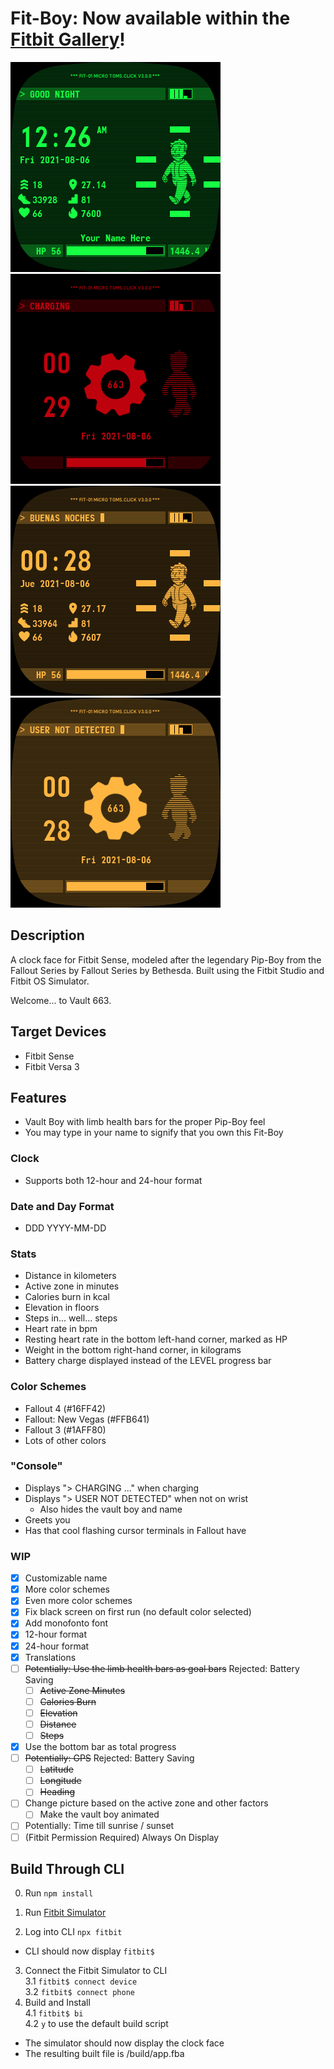 # Fit-Boy: Now available within the [Fitbit Gallery](https://gallery.fitbit.com/details/2d38820d-91d8-47a7-947f-0d8a12fa1cbe)!

![Preview](github/3.0.0.png)
![Preview](github/3.0.0-charging.png)
![Preview](github/3.0.0-spanish.png)
![Preview](github/3.0.0-presence-not-detected.png)

## Description
A clock face for Fitbit Sense, modeled after the legendary Pip-Boy from the Fallout Series by Fallout Series by Bethesda. Built using the Fitbit Studio and Fitbit OS Simulator.

Welcome... to Vault 663.

## Target Devices
- Fitbit Sense
- Fitbit Versa 3

## Features
- Vault Boy with limb health bars for the proper Pip-Boy feel
- You may type in your name to signify that you own this Fit-Boy

### Clock
- Supports both 12-hour and 24-hour format

### Date and Day Format
- DDD YYYY-MM-DD
    
### Stats
- Distance in kilometers
- Active zone in minutes
- Calories burn in kcal
- Elevation in floors
- Steps in... well... steps
- Heart rate in bpm
- Resting heart rate in the bottom left-hand corner, marked as HP
- Weight in the bottom right-hand corner, in kilograms
- Battery charge displayed instead of the LEVEL progress bar

### Color Schemes
- Fallout 4 (#16FF42)
- Fallout: New Vegas (#FFB641)
- Fallout 3 (#1AFF80)
- Lots of other colors

### "Console"
- Displays "> CHARGING ..." when charging
- Displays "> USER NOT DETECTED" when not on wrist
  - Also hides the vault boy and name
- Greets you
- Has that cool flashing cursor terminals in Fallout have
    
### WIP
- [x] Customizable name
- [x] More color schemes
- [x] Even more color schemes
- [x] Fix black screen on first run (no default color selected)
- [x] Add monofonto font
- [x] 12-hour format
- [x] 24-hour format
- [x] Translations
- [ ] ~~Potentially: Use the limb health bars as goal bars~~ Rejected: Battery Saving
  - [ ] ~~Active Zone Minutes~~
  - [ ] ~~Calories Burn~~
  - [ ] ~~Elevation~~
  - [ ] ~~Distance~~
  - [ ] ~~Steps~~
- [x] Use the bottom bar as total progress
- [ ] ~~Potentially:  GPS~~ Rejected: Battery Saving
    - [ ] ~~Latitude~~
    - [ ] ~~Longitude~~
    - [ ] ~~Heading~~
- [ ] Change picture based on the active zone and other factors
    - [ ] Make the vault boy animated
- [ ] Potentially:  Time till sunrise / sunset
- [ ] (Fitbit Permission Required) Always On Display

## Build Through CLI

0. Run `npm install`

1. Run [Fitbit Simulator](https://simulator-updates.fitbit.com/download/latest/win)
2. Log into CLI `npx fitbit`
  - CLI should now display `fitbit$`
3. Connect the Fitbit Simulator to CLI  
   3.1 `fitbit$ connect device`  
   3.2 `fitbit$ connect phone`
4. Build and Install  
   4.1 `fitbit$ bi`  
   4.2 `y` to use the default build script
  - The simulator should now display the clock face
  - The resulting built file is /build/app.fba